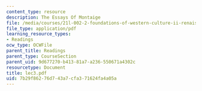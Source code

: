```yaml
---
content_type: resource
description: The Essays Of Montaige
file: /media/courses/21l-002-2-foundations-of-western-culture-ii-renaissance-to-modernity-spring-2003/7b29f86276d743a7cfa371624fa4a05a_lec3.pdf
file_type: application/pdf
learning_resource_types:
- Readings
ocw_type: OCWFile
parent_title: Readings
parent_type: CourseSection
parent_uid: 9d677270-b413-81a7-a236-550671a4302c
resourcetype: Document
title: lec3.pdf
uid: 7b29f862-76d7-43a7-cfa3-71624fa4a05a
---
```

